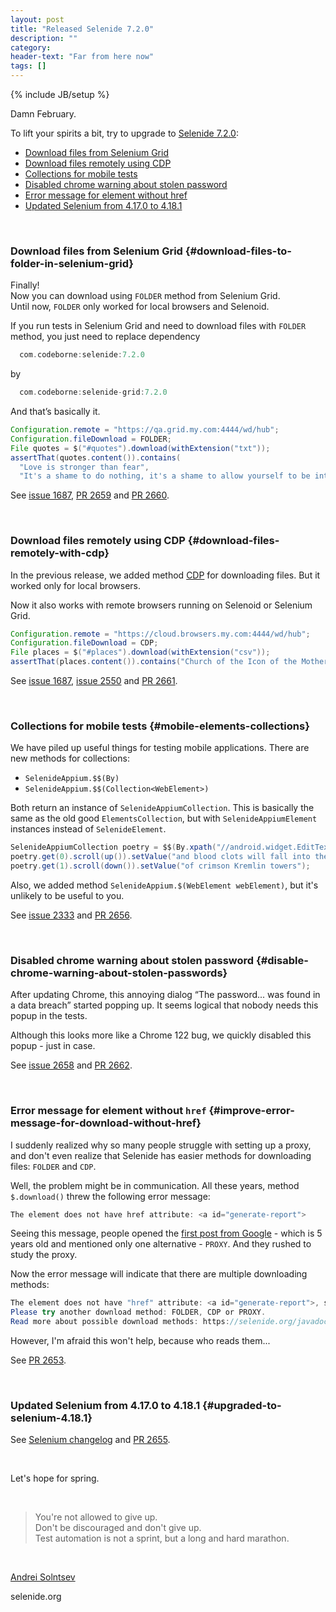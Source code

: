 ```yaml
---
layout: post
title: "Released Selenide 7.2.0"
description: ""
category:
header-text: "Far from here now"
tags: []
---
```

{% include JB/setup %}

Damn February.

To lift your spirits a bit, try to upgrade to [Selenide 7.2.0](https://github.com/selenide/selenide/milestone/201?closed=1):

* [Download files from Selenium Grid](#download-files-to-folder-in-selenium-grid)
* [Download files remotely using CDP](#download-files-remotely-with-cdp)
* [Collections for mobile tests](#mobile-elements-collections)
* [Disabled chrome warning about stolen password](#disable-chrome-warning-about-stolen-passwords)
* [Error message for element without href](#improve-error-message-for-download-without-href)
* [Updated Selenium from 4.17.0 to 4.18.1](#upgraded-to-selenium-4.18.1)

<br>

### Download files from Selenium Grid {#download-files-to-folder-in-selenium-grid}

Finally!   
Now you can download using `FOLDER` method from Selenium Grid.  
Until now, `FOLDER` only worked for local browsers and Selenoid. 

If you run tests in Selenium Grid and need to download files with `FOLDER` method, you just need to replace dependency
```groovy
  com.codeborne:selenide:7.2.0
```

by 
```groovy
  com.codeborne:selenide-grid:7.2.0
```

And that’s basically it.

```java
Configuration.remote = "https://qa.grid.my.com:4444/wd/hub";
Configuration.fileDownload = FOLDER;
File quotes = $("#quotes").download(withExtension("txt"));
assertThat(quotes.content()).contains(
  "Love is stronger than fear",
  "It's a shame to do nothing, it's a shame to allow yourself to be intimidated.");
```

See [issue 1687](https://github.com/selenide/selenide/issues/1687), 
[PR 2659](https://github.com/selenide/selenide/pull/2659) and [PR 2660](https://github.com/selenide/selenide/pull/2660).

<br>

### Download files remotely using CDP {#download-files-remotely-with-cdp}

In the previous release, we added method [CDP](/2024/02/07/selenide-7.1.0/#download-files-with-cdp) for downloading files.
But it worked only for local browsers.

Now it also works with remote browsers running on Selenoid or Selenium Grid.

```java
Configuration.remote = "https://cloud.browsers.my.com:4444/wd/hub";
Configuration.fileDownload = CDP;
File places = $("#places").download(withExtension("csv"));
assertThat(places.content()).contains("Church of the Icon of the Mother of God", "Borisovskoye");
```

See [issue 1687](https://github.com/selenide/selenide/issues/1687), [issue 2550](https://github.com/selenide/selenide/issues/2550)
and [PR 2661](https://github.com/selenide/selenide/pull/2661).

<br>

### Collections for mobile tests {#mobile-elements-collections}

We have piled up useful things for testing mobile applications. There are new methods for collections: 

* `SelenideAppium.$$(By)` 
* `SelenideAppium.$$(Collection<WebElement>)`

Both return an instance of `SelenideAppiumCollection`. 
This is basically the same as the old good `ElementsCollection`, but with `SelenideAppiumElement` instances instead of `SelenideElement`.

```java
SelenideAppiumCollection poetry = $$(By.xpath("//android.widget.EditText")).shouldHave(size(2));
poetry.get(0).scroll(up()).setValue("and blood clots will fall into the sky");
poetry.get(1).scroll(down()).setValue("of crimson Kremlin towers");
```

Also, we added method `SelenideAppium.$(WebElement webElement)`, but it's unlikely to be useful to you. 
 
See [issue 2333](https://github.com/selenide/selenide/issues/2333) and [PR 2656](https://github.com/selenide/selenide/pull/2656).

<br>

### Disabled chrome warning about stolen password {#disable-chrome-warning-about-stolen-passwords}

After updating Chrome, this annoying dialog “The password... was found in a data breach” started popping up. 
It seems logical that nobody needs this popup in the tests.

Although this looks more like a Chrome 122 bug, we quickly disabled this popup - just in case.

See [issue 2658](https://github.com/selenide/selenide/issues/2658) and [PR 2662](https://github.com/selenide/selenide/pull/2662).

<br>

### Error message for element without `href` {#improve-error-message-for-download-without-href}

I suddenly realized why so many people struggle with setting up a proxy, and don't even realize that Selenide has easier 
methods for downloading files: `FOLDER` and `CDP`.

Well, the problem might be in communication. All these years, method `$.download()` threw the following error message: 
```java
The element does not have href attribute: <a id="generate-report">
```

Seeing this message, people opened the [first post from Google](https://selenide.org/2019/12/10/advent-calendar-download-files/) - which
is 5 years old and mentioned only one alternative - `PROXY`. And they rushed to study the proxy.

Now the error message will indicate that there are multiple downloading methods:
```java
The element does not have "href" attribute: <a id="generate-report">, so method HTTPGET cannot download the file.
Please try another download method: FOLDER, CDP or PROXY.
Read more about possible download methods: https://selenide.org/javadoc/current/com/codeborne/selenide/FileDownloadMode.html
```

However, I'm afraid this won't help, because who reads them...

See [PR 2653](https://github.com/selenide/selenide/pull/2653).

<br>

### Updated Selenium from 4.17.0 to 4.18.1 {#upgraded-to-selenium-4.18.1}

See [Selenium changelog](https://github.com/SeleniumHQ/selenium/blob/trunk/java/CHANGELOG) and 
[PR 2655](https://github.com/selenide/selenide/pull/2655).

<br>

Let's hope for spring.

<br>

> You're not allowed to give up.  
> Don't be discouraged and don't give up.  
> Test automation is not a sprint, but a long and hard marathon.

<br>

[Andrei Solntsev](http://asolntsev.github.io/)

selenide.org
